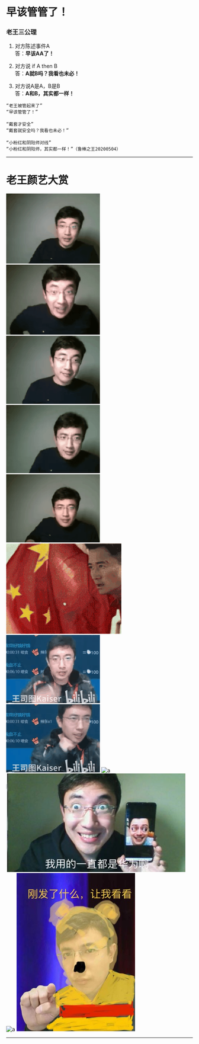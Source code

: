 # 早该管管了！


### 老王三公理
1. 对方陈述事件A   
答：**早该AA了！** 

2. 对方说 if A then B  
答：**A就B吗？我看也未必！** 

3. 对方说A是A，B是B  
答：**A和B，其实都一样！** 

```
“老王被管起来了”  
“早该管管了！”

“戴套才安全”  
“戴套就安全吗？我看也未必！”

“小粉红和阴阳师对线”  
“小粉红和阴阳师，其实都一样！”（鲁棒之王20200504）
```

----------------------------------
<!---
### 不知道xiao

```
以前说“难得糊涂”，但糊涂给人感觉是博弈中选择了劣势策略，至少有一个博弈的过程，这就容易破坏安定团结大好局面。

还是大咕咕咕鸡的“假装不知道”比较好，假装不知道，也就没有博弈了，岁月静好就一定要实现。 （鲁棒之王20200526）
```

----------------------------------
--->

# 老王颜艺大赏

![a](./老王颜艺/感恩.gif "感恩")   ![a](./老王颜艺/握拳.gif "握拳")    ![a](./老王颜艺/摇头.gif "摇头")   
![a](./老王颜艺/这就是.gif "这就是")    ![a](./老王颜艺/敬礼.gif "salute")    ![a](./老王颜艺/吴京敬礼.gif "吴京salute")   
![a](./老王颜艺/打拳1.gif "打拳1.gif")    ![a](./老王颜艺/打拳2.gif "打拳2.gif")     ![a](./老王颜艺/打拳3.gif "打拳3.gif")  
![a](./老王颜艺/我一直用的都是华为啊.jpg "打拳1.gif")   ![a](./老王颜艺/甲亢变形.jpg "打拳1.gif")   ![a](./老王颜艺/让我看看.jpg "打拳1.gif")

----------------------------------
